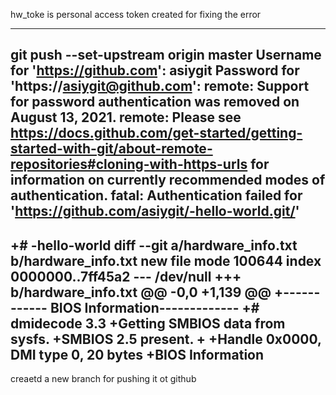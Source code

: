 hw_toke is personal access token created for fixing the error

---------------------
git push --set-upstream origin master
Username for 'https://github.com': asiygit
Password for 'https://asiygit@github.com':
remote: Support for password authentication was removed on August 13, 2021.
remote: Please see https://docs.github.com/get-started/getting-started-with-git/about-remote-repositories#cloning-with-https-urls for information on currently recommended modes of authentication.
fatal: Authentication failed for 'https://github.com/asiygit/-hello-world.git/'
-----------------------

+# -hello-world
diff --git a/hardware_info.txt b/hardware_info.txt
new file mode 100644
index 0000000..7ff45a2
--- /dev/null
+++ b/hardware_info.txt
@@ -0,0 +1,139 @@
+------------ BIOS Information-------------
+# dmidecode 3.3
+Getting SMBIOS data from sysfs.
+SMBIOS 2.5 present.
+
+Handle 0x0000, DMI type 0, 20 bytes
+BIOS Information
------------------------
 creaetd a new branch for pushing it ot github

 
